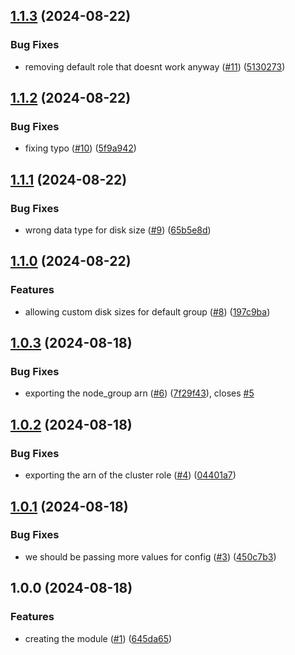 ## [1.1.3](https://github.com/StoopidCompany/EKS-INATOR/compare/v1.1.2...v1.1.3) (2024-08-22)

### Bug Fixes

* removing default role that doesnt work anyway ([#11](https://github.com/StoopidCompany/EKS-INATOR/issues/11)) ([5130273](https://github.com/StoopidCompany/EKS-INATOR/commit/513027359898898a6c3e350d3734520cd9579399))

## [1.1.2](https://github.com/StoopidCompany/EKS-INATOR/compare/v1.1.1...v1.1.2) (2024-08-22)

### Bug Fixes

* fixing typo ([#10](https://github.com/StoopidCompany/EKS-INATOR/issues/10)) ([5f9a942](https://github.com/StoopidCompany/EKS-INATOR/commit/5f9a942c98b2ca74d2bb4e5ecc5d6e8e01da1cdf))

## [1.1.1](https://github.com/StoopidCompany/EKS-INATOR/compare/v1.1.0...v1.1.1) (2024-08-22)

### Bug Fixes

* wrong data type for disk size ([#9](https://github.com/StoopidCompany/EKS-INATOR/issues/9)) ([65b5e8d](https://github.com/StoopidCompany/EKS-INATOR/commit/65b5e8d14358e582f6e588a733cf51ca847ea9f2))

## [1.1.0](https://github.com/StoopidCompany/EKS-INATOR/compare/v1.0.3...v1.1.0) (2024-08-22)

### Features

* allowing custom disk sizes for default group ([#8](https://github.com/StoopidCompany/EKS-INATOR/issues/8)) ([197c9ba](https://github.com/StoopidCompany/EKS-INATOR/commit/197c9bac49b899645f9ec5dd5816d6eb7486d0ac))

## [1.0.3](https://github.com/StoopidCompany/EKS-INATOR/compare/v1.0.2...v1.0.3) (2024-08-18)

### Bug Fixes

* exporting the node_group arn ([#6](https://github.com/StoopidCompany/EKS-INATOR/issues/6)) ([7f29f43](https://github.com/StoopidCompany/EKS-INATOR/commit/7f29f4329d73355518b8b106f0fc0eb97830f726)), closes [#5](https://github.com/StoopidCompany/EKS-INATOR/issues/5)

## [1.0.2](https://github.com/StoopidCompany/EKS-INATOR/compare/v1.0.1...v1.0.2) (2024-08-18)

### Bug Fixes

* exporting the arn of the cluster role ([#4](https://github.com/StoopidCompany/EKS-INATOR/issues/4)) ([04401a7](https://github.com/StoopidCompany/EKS-INATOR/commit/04401a7dcee53139ee2380255e6963183aae50c1))

## [1.0.1](https://github.com/StoopidCompany/EKS-INATOR/compare/v1.0.0...v1.0.1) (2024-08-18)

### Bug Fixes

* we should be passing more values for config ([#3](https://github.com/StoopidCompany/EKS-INATOR/issues/3)) ([450c7b3](https://github.com/StoopidCompany/EKS-INATOR/commit/450c7b3d0d44ce5c974696752acdd6ca485d747f))

## 1.0.0 (2024-08-18)

### Features

* creating the module ([#1](https://github.com/StoopidCompany/EKS-INATOR/issues/1)) ([645da65](https://github.com/StoopidCompany/EKS-INATOR/commit/645da6532297a809fb3e2e18a82c7c494e0772d5))
